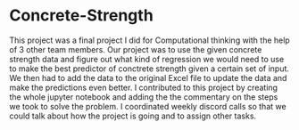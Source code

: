 # Concrete-Strength
This project was a final project I did for Computational thinking with the help of 3 other team members. Our project was to use the given concrete strength data and figure out what kind of regression we would need to use to make the best predictor of conctrete strength given a certain set of input. We then had to add the data to the original Excel file to update the data and make the predictions even better. I contributed to this project by creating the whole jupyter notebook and adding the the commentary on the steps we took to solve the problem. I coordinated weekly discord calls so that we could talk about how the project is going and to assign other tasks. 
